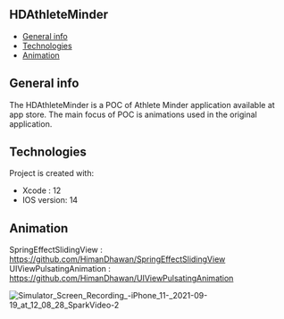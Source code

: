 ## HDAthleteMinder
* [General info](#general-info)
* [Technologies](#technologies)
* [Animation](#animation)

## General info
The HDAthleteMinder is a POC of Athlete Minder application available at app store. The main focus of POC is animations used in the original application. 
    
## Technologies
Project is created with:
* Xcode : 12
* IOS version: 14
    
## Animation
SpringEffectSlidingView : https://github.com/HimanDhawan/SpringEffectSlidingView
UIViewPulsatingAnimation : https://github.com/HimanDhawan/UIViewPulsatingAnimation

![Simulator_Screen_Recording_-_iPhone_11_-_2021-09-19_at_12_08_28_SparkVideo-2](https://user-images.githubusercontent.com/16226329/135749451-297433f6-6d33-4107-9188-39c33b220888.gif)


<!---
HimanDhawan/HimanDhawan is a ✨ special ✨ repository because its `README.md` (this file) appears on your GitHub profile.
You can click the Preview link to take a look at your changes.
--->
